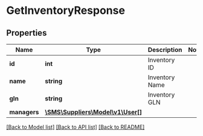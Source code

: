 # GetInventoryResponse

## Properties
Name | Type | Description | Notes
------------ | ------------- | ------------- | -------------
**id** | **int** | Inventory ID | 
**name** | **string** | Inventory Name | 
**gln** | **string** | Inventory GLN | 
**managers** | [**\SMS\Suppliers\Model\v1\User[]**](User.md) |  | 

[[Back to Model list]](../README.md#documentation-for-models) [[Back to API list]](../README.md#documentation-for-api-endpoints) [[Back to README]](../README.md)


